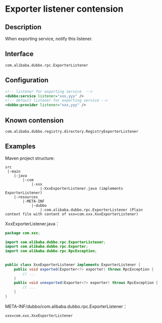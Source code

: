 # Exporter listener contension

## Description

When exporting service, notify this listener.

## Interface

`com.alibaba.dubbo.rpc.ExporterListener`

## Configuration

```xml
<!-- listener for exporting service  -->
<dubbo:service listener="xxx,yyy" />
<!-- default listener for exporting service -->
<dubbo:provider listener="xxx,yyy" />
```

## Known contension

`com.alibaba.dubbo.registry.directory.RegistryExporterListener`

## Examples

Maven project structure:

```
src
 |-main
    |-java
        |-com
            |-xxx
                |-XxxExporterListener.java (implements ExporterListener)
    |-resources
        |-META-INF
            |-dubbo
                |-com.alibaba.dubbo.rpc.ExporterListener (Plain context file with content of xxx=com.xxx.XxxExporterListener)
```

XxxExporterListener.java：

```java
package com.xxx;
 
import com.alibaba.dubbo.rpc.ExporterListener;
import com.alibaba.dubbo.rpc.Exporter;
import com.alibaba.dubbo.rpc.RpcException;
 
 
public class XxxExporterListener implements ExporterListener {
    public void exported(Exporter<?> exporter) throws RpcException {
        // ...
    }
    public void unexported(Exporter<?> exporter) throws RpcException {
        // ...
    }
}
```

META-INF/dubbo/com.alibaba.dubbo.rpc.ExporterListener：

```properties
xxx=com.xxx.XxxExporterListener
```

